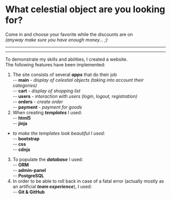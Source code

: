 What celestial object are you looking for?
= 
Come in and choose your favorite while the discounts are on  
*(anyway make sure you have enough money... ;)*
***
***


To demonstrate my skills and abilities, I created a website.  
The following features have been implemented:  
1. The site consists of several ***apps*** that do their job  
-- **main** - *display of celestial objects (taking into account their categories)*  
-- **cart** - *display of shopping list*  
-- **users** - *interaction with users (login, logout, registration)*  
-- **orders** - *create order*  
-- **payment** - *payment for goods*
2. When creating ***templates*** I used:  
-- **html5**  
-- **jinja**  
- *to make the templates look beautiful I used:*  
-- **bootstrap**  
-- **css**  
-- **cdnjs**
3. To populate the ***database*** I used:  
-- **ORM**  
-- **admin-panel**  
-- **PostgreSQL**
4. In order to be able to roll back in case of a fatal error (actually mostly as an artificial ***team experience***), I used:  
-- **Git & GitHub**


